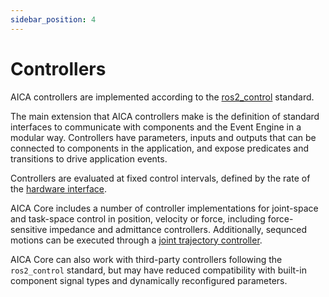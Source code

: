 ```yaml
---
sidebar_position: 4
---
```


# Controllers

AICA controllers are implemented according to the [ros2_control](../03-ros-concepts/04-control.md) standard.

The main extension that AICA controllers make is the definition of standard interfaces to communicate
with components and the Event Engine in a modular way. Controllers have parameters, inputs and outputs that can be
connected to components in the application, and expose predicates and transitions to drive application events.

Controllers are evaluated at fixed control intervals, defined by the rate of
the [hardware interface](./05-hardware-interfaces.md).

AICA Core includes a number of controller implementations for joint-space and task-space control in position,
velocity or force, including force-sensitive impedance and admittance controllers. Additionally, sequnced motions can
be executed through a [joint trajectory controller](./04-controllers/jtc.md).

AICA Core can also work with third-party controllers following the `ros2_control` standard, but may have
reduced compatibility with built-in component signal types and dynamically reconfigured parameters.